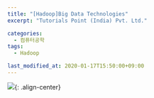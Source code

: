 ```yaml
---
title: "[Hadoop]Big Data Technologies"
excerpt: "Tutorials Point (India) Pvt. Ltd."

categories:
  - 컴퓨터공학
tags:
  - Hadoop

last_modified_at: 2020-01-17T15:50:00+09:00
---
```


![](https://eliotjang.github.io/assets/images/hadoop/bigdata-technologies.png){: .align-center}  


